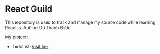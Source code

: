 # React Guild

This repository is used to track and manage my source code while learning React.js.
Author: Dư Thanh Được

My project:

-   TodoList: [Visit link](https://react-guild.vercel.app/)
